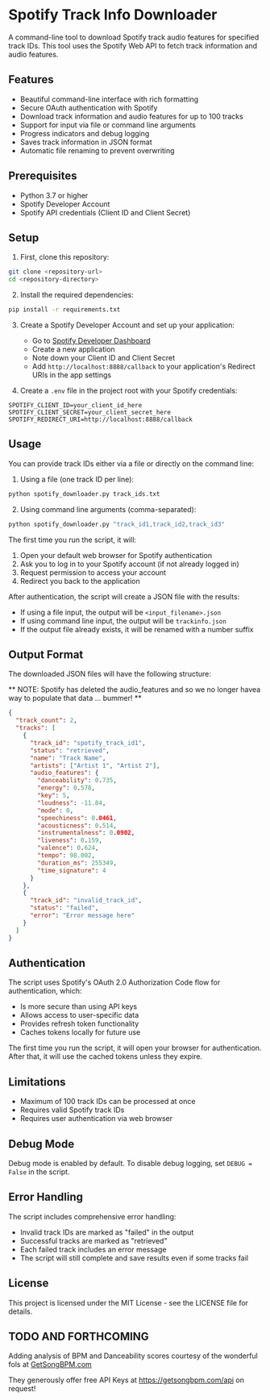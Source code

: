 # Spotify Track Info Downloader

A command-line tool to download Spotify track audio features for specified track IDs. This tool uses the Spotify Web API to fetch track information and audio features.

## Features

- Beautiful command-line interface with rich formatting
- Secure OAuth authentication with Spotify
- Download track information and audio features for up to 100 tracks
- Support for input via file or command line arguments
- Progress indicators and debug logging
- Saves track information in JSON format
- Automatic file renaming to prevent overwriting

## Prerequisites

- Python 3.7 or higher
- Spotify Developer Account
- Spotify API credentials (Client ID and Client Secret)

## Setup

1. First, clone this repository:
```bash
git clone <repository-url>
cd <repository-directory>
```

2. Install the required dependencies:
```bash
pip install -r requirements.txt
```

3. Create a Spotify Developer Account and set up your application:
   - Go to [Spotify Developer Dashboard](https://developer.spotify.com/dashboard)
   - Create a new application
   - Note down your Client ID and Client Secret
   - Add `http://localhost:8888/callback` to your application's Redirect URIs in the app settings

4. Create a `.env` file in the project root with your Spotify credentials:
```
SPOTIFY_CLIENT_ID=your_client_id_here
SPOTIFY_CLIENT_SECRET=your_client_secret_here
SPOTIFY_REDIRECT_URI=http://localhost:8888/callback
```

## Usage

You can provide track IDs either via a file or directly on the command line:

1. Using a file (one track ID per line):
```bash
python spotify_downloader.py track_ids.txt
```

2. Using command line arguments (comma-separated):
```bash
python spotify_downloader.py "track_id1,track_id2,track_id3"
```

The first time you run the script, it will:
1. Open your default web browser for Spotify authentication
2. Ask you to log in to your Spotify account (if not already logged in)
3. Request permission to access your account
4. Redirect you back to the application

After authentication, the script will create a JSON file with the results:
- If using a file input, the output will be `<input_filename>.json`
- If using command line input, the output will be `trackinfo.json`
- If the output file already exists, it will be renamed with a number suffix

## Output Format

The downloaded JSON files will have the following structure:

** NOTE: Spotify has deleted the audio_features and so we no longer havea way to
populate that data ... bummer! **

```json
{
  "track_count": 2,
  "tracks": [
    {
      "track_id": "spotify_track_id1",
      "status": "retrieved",
      "name": "Track Name",
      "artists": ["Artist 1", "Artist 2"],
      "audio_features": {
        "danceability": 0.735,
        "energy": 0.578,
        "key": 5,
        "loudness": -11.84,
        "mode": 0,
        "speechiness": 0.0461,
        "acousticness": 0.514,
        "instrumentalness": 0.0902,
        "liveness": 0.159,
        "valence": 0.624,
        "tempo": 98.002,
        "duration_ms": 255349,
        "time_signature": 4
      }
    },
    {
      "track_id": "invalid_track_id",
      "status": "failed",
      "error": "Error message here"
    }
  ]
}
```

## Authentication

The script uses Spotify's OAuth 2.0 Authorization Code flow for authentication, which:
- Is more secure than using API keys
- Allows access to user-specific data
- Provides refresh token functionality
- Caches tokens locally for future use

The first time you run the script, it will open your browser for authentication. After that, it will use the cached tokens unless they expire.

## Limitations

- Maximum of 100 track IDs can be processed at once
- Requires valid Spotify track IDs
- Requires user authentication via web browser

## Debug Mode

Debug mode is enabled by default. To disable debug logging, set `DEBUG = False` in the script.

## Error Handling

The script includes comprehensive error handling:
- Invalid track IDs are marked as "failed" in the output
- Successful tracks are marked as "retrieved"
- Each failed track includes an error message
- The script will still complete and save results even if some tracks fail

## License

This project is licensed under the MIT License - see the LICENSE file for details. 

## TODO AND FORTHCOMING

Adding analysis of BPM and Danceability scores courtesy of the wonderful fols at [GetSongBPM.com](https://www.GetSongBPM.com)

They generously offer free API Keys at https://getsongbpm.com/api on request!

